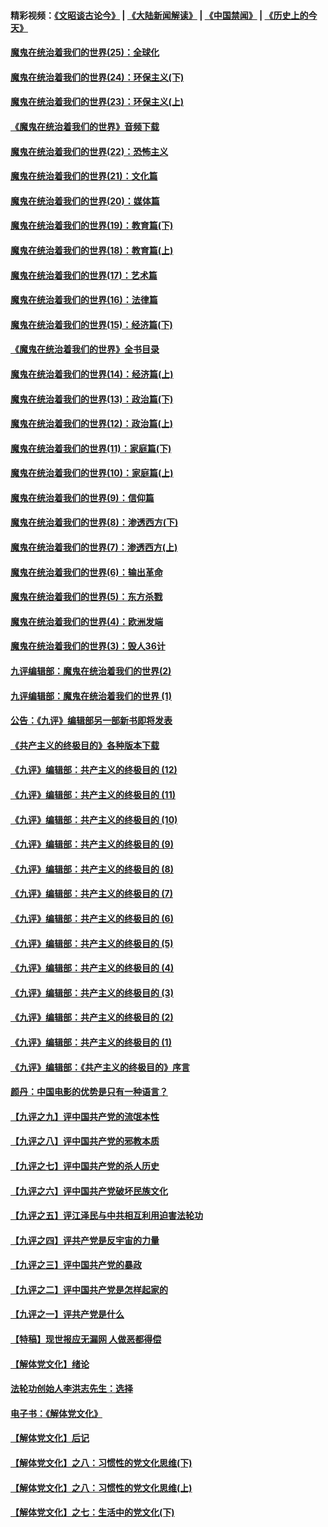 #### 精彩视频：[《文昭谈古论今》](https://github.com/gfw-breaker/wenzhao/blob/master/README.md?t=11191531) | [《大陆新闻解读》](https://github.com/gfw-breaker/ntdtv-comedy/blob/master/README.md?t=11191531) | [《中国禁闻》](https://github.com/gfw-breaker/ntdtv-news/blob/master/README.md?t=11191531) | [《历史上的今天》](https://github.com/gfw-breaker/today-in-history/blob/master/README.md?t=11191531) 

#### [魔鬼在统治着我们的世界(25)：全球化](../pages/nsc422/n10788205.md?t=11191531) 

#### [魔鬼在统治着我们的世界(24)：环保主义(下)](../pages/nsc422/n10695307.md?t=11191531) 

#### [魔鬼在统治着我们的世界(23)：环保主义(上)](../pages/nsc422/n10688613.md?t=11191531) 

#### [《魔鬼在统治着我们的世界》音频下载](../pages/nsc422/n10635553.md?t=11191531) 

#### [魔鬼在统治着我们的世界(22)：恐怖主义](../pages/nsc422/n10614727.md?t=11191531) 

#### [魔鬼在统治着我们的世界(21)：文化篇](../pages/nsc422/n10597706.md?t=11191531) 

#### [魔鬼在统治着我们的世界(20)：媒体篇](../pages/nsc422/n10586579.md?t=11191531) 

#### [魔鬼在统治着我们的世界(19)：教育篇(下)](../pages/nsc422/n10564808.md?t=11191531) 

#### [魔鬼在统治着我们的世界(18)：教育篇(上)](../pages/nsc422/n10526970.md?t=11191531) 

#### [魔鬼在统治着我们的世界(17)：艺术篇](../pages/nsc422/n10499093.md?t=11191531) 

#### [魔鬼在统治着我们的世界(16)：法律篇](../pages/nsc422/n10485969.md?t=11191531) 

#### [魔鬼在统治着我们的世界(15)：经济篇(下)](../pages/nsc422/n10469975.md?t=11191531) 

#### [《魔鬼在统治着我们的世界》全书目录](../pages/nsc422/n10464261.md?t=11191531) 

#### [魔鬼在统治着我们的世界(14)：经济篇(上)](../pages/nsc422/n10457370.md?t=11191531) 

#### [魔鬼在统治着我们的世界(13)：政治篇(下)](../pages/nsc422/n10448270.md?t=11191531) 

#### [魔鬼在统治着我们的世界(12)：政治篇(上)](../pages/nsc422/n10444576.md?t=11191531) 

#### [魔鬼在统治着我们的世界(11)：家庭篇(下)](../pages/nsc422/n10440961.md?t=11191531) 

#### [魔鬼在统治着我们的世界(10)：家庭篇(上)](../pages/nsc422/n10435448.md?t=11191531) 

#### [魔鬼在统治着我们的世界(9)：信仰篇](../pages/nsc422/n10432159.md?t=11191531) 

#### [魔鬼在统治着我们的世界(8)：渗透西方(下)](../pages/nsc422/n10429603.md?t=11191531) 

#### [魔鬼在统治着我们的世界(7)：渗透西方(上)](../pages/nsc422/n10426013.md?t=11191531) 

#### [魔鬼在统治着我们的世界(6)：输出革命](../pages/nsc422/n10421536.md?t=11191531) 

#### [魔鬼在统治着我们的世界(5)：东方杀戮](../pages/nsc422/n10417707.md?t=11191531) 

#### [魔鬼在统治着我们的世界(4)：欧洲发端](../pages/nsc422/n10414890.md?t=11191531) 

#### [魔鬼在统治着我们的世界(3)：毁人36计](../pages/nsc422/n10411583.md?t=11191531) 

#### [九评编辑部：魔鬼在统治着我们的世界(2)](../pages/nsc422/n10410036.md?t=11191531) 

#### [九评编辑部：魔鬼在统治着我们的世界 (1)](../pages/nsc422/n10406825.md?t=11191531) 

#### [公告：《九评》编辑部另一部新书即将发表](../pages/nsc422/n10405104.md?t=11191531) 

#### [《共产主义的终极目的》各种版本下载](../pages/nsc422/n10022138.md?t=11191531) 

#### [《九评》编辑部：共产主义的终极目的 (12)](../pages/nsc422/n9933272.md?t=11191531) 

#### [《九评》编辑部：共产主义的终极目的 (11)](../pages/nsc422/n9924973.md?t=11191531) 

#### [《九评》编辑部：共产主义的终极目的 (10)](../pages/nsc422/n9920883.md?t=11191531) 

#### [《九评》编辑部：共产主义的终极目的 (9)](../pages/nsc422/n9916363.md?t=11191531) 

#### [《九评》编辑部：共产主义的终极目的 (8)](../pages/nsc422/n9912488.md?t=11191531) 

#### [《九评》编辑部：共产主义的终极目的 (7)](../pages/nsc422/n9901176.md?t=11191531) 

#### [《九评》编辑部：共产主义的终极目的 (6)](../pages/nsc422/n9899359.md?t=11191531) 

#### [《九评》编辑部：共产主义的终极目的 (5)](../pages/nsc422/n9893174.md?t=11191531) 

#### [《九评》编辑部：共产主义的终极目的 (4)](../pages/nsc422/n9891246.md?t=11191531) 

#### [《九评》编辑部：共产主义的终极目的 (3)](../pages/nsc422/n9879879.md?t=11191531) 

#### [《九评》编辑部：共产主义的终极目的 (2)](../pages/nsc422/n9876205.md?t=11191531) 

#### [《九评》编辑部：共产主义的终极目的 (1)](../pages/nsc422/n9865857.md?t=11191531) 

#### [《九评》编辑部：《共产主义的终极目的》序言](../pages/nsc422/n9862666.md?t=11191531) 

#### [颜丹：中国电影的优势是只有一种语言？](../pages/nsc422/n9583062.md?t=11191531) 

#### [【九评之九】评中国共产党的流氓本性](../pages/nsc422/n737542.md?t=11191531) 

#### [【九评之八】评中国共产党的邪教本质](../pages/nsc422/n735942.md?t=11191531) 

#### [【九评之七】评中国共产党的杀人历史](../pages/nsc422/n733806.md?t=11191531) 

#### [【九评之六】评中国共产党破坏民族文化](../pages/nsc422/n731667.md?t=11191531) 

#### [【九评之五】评江泽民与中共相互利用迫害法轮功](../pages/nsc422/n730058.md?t=11191531) 

#### [【九评之四】评共产党是反宇宙的力量](../pages/nsc422/n727814.md?t=11191531) 

#### [【九评之三】评中国共产党的暴政](../pages/nsc422/n725597.md?t=11191531) 

#### [【九评之二】评中国共产党是怎样起家的](../pages/nsc422/n723946.md?t=11191531) 

#### [【九评之一】评共产党是什么](../pages/nsc422/n722529.md?t=11191531) 

#### [【特稿】现世报应无漏网 人做恶都得偿](../pages/nsc422/n4215167.md?t=11191531) 

#### [【解体党文化】绪论](../pages/nsc422/n1449356.md?t=11191531) 

#### [法轮功创始人李洪志先生：选择](../pages/nsc422/n3580738.md?t=11191531) 

#### [电子书：《解体党文化》](../pages/nsc422/n1573484.md?t=11191531) 

#### [【解体党文化】后记](../pages/nsc422/n1531999.md?t=11191531) 

#### [【解体党文化】之八：习惯性的党文化思维(下)](../pages/nsc422/n1526477.md?t=11191531) 

#### [【解体党文化】之八：习惯性的党文化思维(上)](../pages/nsc422/n1520631.md?t=11191531) 

#### [【解体党文化】之七：生活中的党文化(下)](../pages/nsc422/n1513446.md?t=11191531) 

